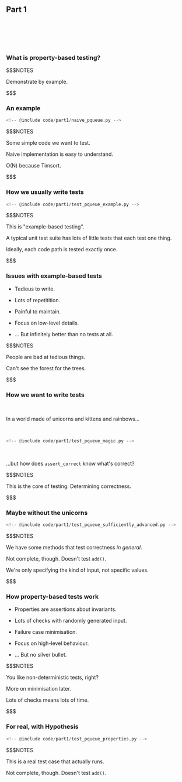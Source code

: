 ## Part 1

<br/>
<br/>
<br/>
<br/>

### What is property-based testing?

$$$NOTES

Demonstrate by example.

$$$

### An example

```python
<!-- @include code/part1/naive_pqueue.py -->
```

$$$NOTES

Some simple code we want to test.

Naive implementation is easy to understand.

O(N) because Timsort.

$$$

### How we usually write tests

```python
<!-- @include code/part1/test_pqueue_example.py -->
```

$$$NOTES

This is "example-based testing".

A typical unit test suite has lots of little tests that each test one thing.

Ideally, each code path is tested exactly once.

$$$

### Issues with example-based tests

* Tedious to write. <!--@exec frag()-->

* Lots of repetitition. <!--@exec frag()-->

* Painful to maintain. <!--@exec frag()-->

* Focus on low-level details. <!--@exec frag()-->

* ... But infinitely better than no tests at all. <!--@exec frag()-->

$$$NOTES

People are bad at tedious things.

Can't see the forest for the trees.

$$$

### How we want to write tests

<br/>

In a world made of unicorns and kittens and rainbows...

<br/>

```python
<!-- @include code/part1/test_pqueue_magic.py -->
```
<!--@exec frag()-->

<br/>

...but how does `assert_correct` know what's correct?

<!--@exec frag()-->

$$$NOTES

This is the core of testing: Determining correctness.

$$$

### Maybe without the unicorns

```python
<!-- @include code/part1/test_pqueue_sufficiently_advanced.py -->
```

$$$NOTES

We have some methods that test correctness *in general*.

Not complete, though. Doesn't test `add()`.

We're only specifying the kind of input, not specific values.

$$$

### How property-based tests work

* Properties are assertions about invariants. <!--@exec frag()-->

* Lots of checks with randomly generated input. <!--@exec frag()-->

* Failure case minimisation. <!--@exec frag()-->

* Focus on high-level behaviour. <!--@exec frag()-->

* ... But no silver bullet. <!--@exec frag()-->

$$$NOTES

You like non-deterministic tests, right?

More on minimisation later.

Lots of checks means lots of time.

$$$

### For real, with Hypothesis

```python
<!-- @include code/part1/test_pqueue_properties.py -->
```

$$$NOTES

This is a real test case that actually runs.

Not complete, though. Doesn't test `add()`.

